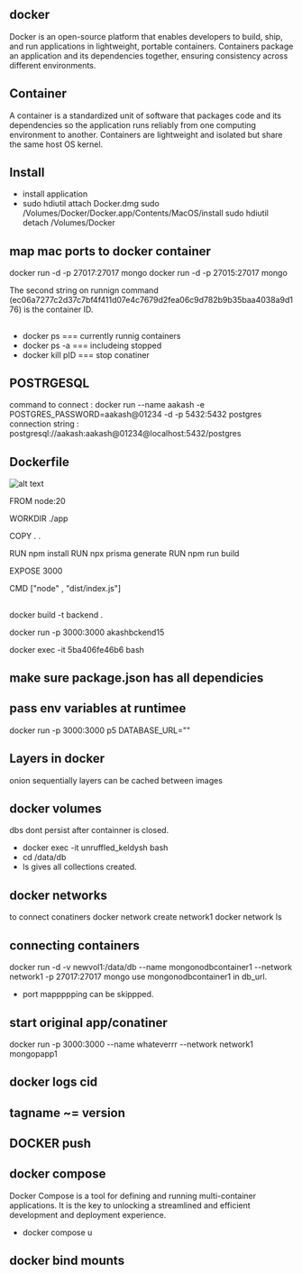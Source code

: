 ## docker 
Docker is an open-source platform that enables developers to build, ship, and run applications in lightweight, portable containers. 
Containers package an application and its dependencies together, ensuring consistency across different environments.

## Container
A container is a standardized unit of software that packages code and its dependencies so the application runs reliably from one computing environment to another. 
Containers are lightweight and isolated but share the same host OS kernel.

## Install
- install application
- sudo hdiutil attach Docker.dmg
sudo /Volumes/Docker/Docker.app/Contents/MacOS/install
sudo hdiutil detach /Volumes/Docker

## map mac ports to docker container 
 docker run -d -p 27017:27017 mongo
 docker run -d -p 27015:27017 mongo

The second string on runnign command (ec06a7277c2d37c7bf4f411d07e4c7679d2fea06c9d782b9b35baa4038a9d176) is the container ID.

## 
- docker ps === currently runnig  containers
- docker ps -a === includeing stopped 
- docker kill pID === stop conatiner 


## POSTRGESQL
command to connect : docker run --name aakash -e POSTGRES_PASSWORD=aakash@01234  -d -p 5432:5432 postgres
connection string  :  postgresql://aakash:aakash@01234@localhost:5432/postgres

## Dockerfile

![alt text](<../Screenshot 2025-02-03 at 11.53.21 PM.png>)

FROM node:20 

WORKDIR  ./app


COPY . .

RUN npm install
RUN npx prisma generate
RUN npm run build

EXPOSE 3000

CMD ["node" , "dist/index.js"]

##  
docker build -t backend .

docker run -p  3000:3000 akashbckend15

<!-- docker run -it akashbckend15 /bin/bash

docker exec -it 3c6892624ccd bash 

docker run -d -p 3000:3000 akashbckend15
-->

docker exec -it 5ba406fe46b6 bash

## make sure package.json has all dependicies


## pass env variables at runtimee 
docker run -p 3000:3000 p5 DATABASE_URL=""


## Layers in docker 
onion
sequentially 
layers can be cached between images 

## docker volumes 
dbs dont persist after containner is closed.

-  docker exec -it unruffled_keldysh bash
- cd /data/db
- ls gives all collections created.

## docker networks
to connect conatiners 
docker network create network1
docker network ls 


## connecting containers
docker run -d -v newvol1:/data/db --name mongonodbcontainer1  --network network1  -p 27017:27017 mongo
use mongonodbcontainer1  in db_url.
- port mappppping can be skippped. 

## start original app/conatiner
docker run  -p 3000:3000 --name whateverrr --network network1 mongopapp1

## docker logs cid 

## tagname ~=  version


## DOCKER push

## docker compose  
Docker Compose is a tool for defining and running multi-container applications. It is the key to unlocking a streamlined and efficient development and deployment experience.

- docker compose u


## docker bind mounts 

